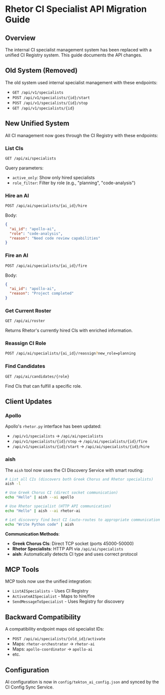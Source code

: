 # Rhetor CI Specialist API Migration Guide

## Overview
The internal CI specialist management system has been replaced with a unified CI Registry system. This guide documents the API changes.

## Old System (Removed)
The old system used internal specialist management with these endpoints:
- `GET /api/v1/specialists`
- `POST /api/v1/specialists/{id}/start` 
- `POST /api/v1/specialists/{id}/stop`
- `GET /api/v1/specialists/{id}`

## New Unified System
All CI management now goes through the CI Registry with these endpoints:

### List CIs
```bash
GET /api/ai/specialists
```
Query parameters:
- `active_only`: Show only hired specialists
- `role_filter`: Filter by role (e.g., "planning", "code-analysis")

### Hire an AI
```bash
POST /api/ai/specialists/{ai_id}/hire
```
Body:
```json
{
  "ai_id": "apollo-ai",
  "role": "code-analysis",
  "reason": "Need code review capabilities"
}
```

### Fire an AI
```bash
POST /api/ai/specialists/{ai_id}/fire
```
Body:
```json
{
  "ai_id": "apollo-ai",
  "reason": "Project completed"
}
```

### Get Current Roster
```bash
GET /api/ai/roster
```
Returns Rhetor's currently hired CIs with enriched information.

### Reassign CI Role
```bash
POST /api/ai/specialists/{ai_id}/reassign?new_role=planning
```

### Find Candidates
```bash
GET /api/ai/candidates/{role}
```
Find CIs that can fulfill a specific role.

## Client Updates

### Apollo
Apollo's `rhetor.py` interface has been updated:
- `/api/v1/specialists` → `/api/ai/specialists`
- `/api/v1/specialists/{id}/stop` → `/api/ai/specialists/{id}/fire`
- `/api/v1/specialists/{id}/start` → `/api/ai/specialists/{id}/hire`

### aish
The `aish` tool now uses the CI Discovery Service with smart routing:
```bash
# List all CIs (discovers both Greek Chorus and Rhetor specialists)
aish -l

# Use Greek Chorus CI (direct socket communication)
echo "Hello" | aish --ai apollo

# Use Rhetor specialist (HTTP API communication)
echo "Hello" | aish --ai rhetor-ai

# Let discovery find best CI (auto-routes to appropriate communication method)
echo "Write Python code" | aish
```

**Communication Methods**:
- **Greek Chorus CIs**: Direct TCP socket (ports 45000-50000)
- **Rhetor Specialists**: HTTP API via `/api/ai/specialists`
- **aish**: Automatically detects CI type and uses correct protocol

## MCP Tools
MCP tools now use the unified integration:
- `ListAISpecialists` - Uses CI Registry
- `ActivateAISpecialist` - Maps to hire/fire
- `SendMessageToSpecialist` - Uses Registry for discovery

## Backward Compatibility
A compatibility endpoint maps old specialist IDs:
- `POST /api/ai/specialists/{old_id}/activate` 
- Maps: `rhetor-orchestrator` → `rhetor-ai`
- Maps: `apollo-coordinator` → `apollo-ai`
- etc.

## Configuration
AI configuration is now in `config/tekton_ai_config.json` and synced by the CI Config Sync Service.